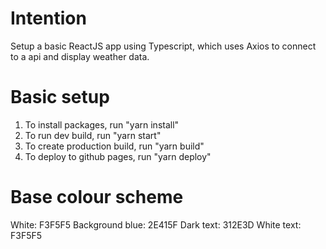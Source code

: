 # Intention
Setup a basic ReactJS app using Typescript, which uses Axios to connect to a api and display weather data.

# Basic setup
1. To install packages, run "yarn install"
2. To run dev build, run "yarn start"
3. To create production build, run "yarn build"
4. To deploy to github pages, run "yarn deploy"

# Base colour scheme

White: F3F5F5
Background blue: 2E415F
Dark text: 312E3D
White text: F3F5F5